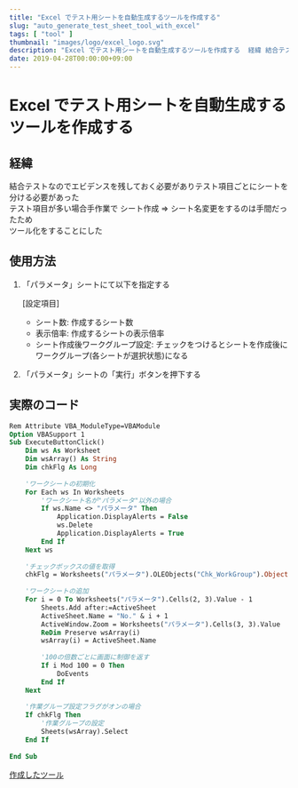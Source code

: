 ```yaml
---
title: "Excel でテスト用シートを自動生成するツールを作成する"
slug: "auto_generate_test_sheet_tool_with_excel"
tags: [ "tool" ]
thumbnail: "images/logo/excel_logo.svg"
description: "Excel でテスト用シートを自動生成するツールを作成する  経緯 結合テストなのでエビデンスを残しておく必要がありテスト項目ごとにシートを分ける必要があったテスト項目が多い場合手作業で シート作成 => シート名変更をするのは手間だったためツール化をすることにした"
date: 2019-04-28T00:00:00+09:00
---
```


# Excel でテスト用シートを自動生成するツールを作成する

## 経緯

結合テストなのでエビデンスを残しておく必要がありテスト項目ごとにシートを分ける必要があった  
テスト項目が多い場合手作業で シート作成 => シート名変更をするのは手間だったため  
ツール化をすることにした

## 使用方法

1. 「パラメータ」シートにて以下を指定する

    [設定項目]

    * シート数: 作成するシート数
    * 表示倍率: 作成するシートの表示倍率
    * シート作成後ワークグループ設定: チェックをつけるとシートを作成後にワークグループ(各シートが選択状態)になる

2. 「パラメータ」シートの「実行」ボタンを押下する

## 実際のコード

```vb
Rem Attribute VBA_ModuleType=VBAModule
Option VBASupport 1
Sub ExecuteButtonClick()
    Dim ws As Worksheet
    Dim wsArray() As String
    Dim chkFlg As Long
    
    'ワークシートの初期化
    For Each ws In Worksheets
        'ワークシート名が"パラメータ"以外の場合
        If ws.Name <> "パラメータ" Then
            Application.DisplayAlerts = False
            ws.Delete
            Application.DisplayAlerts = True
        End If
    Next ws
    
    'チェックボックスの値を取得
    chkFlg = Worksheets("パラメータ").OLEObjects("Chk_WorkGroup").Object.Value
    
    'ワークシートの追加
    For i = 0 To Worksheets("パラメータ").Cells(2, 3).Value - 1
        Sheets.Add after:=ActiveSheet
        ActiveSheet.Name = "No." & i + 1
        ActiveWindow.Zoom = Worksheets("パラメータ").Cells(3, 3).Value
        ReDim Preserve wsArray(i)
        wsArray(i) = ActiveSheet.Name
        
        '100の倍数ごとに画面に制御を返す
        If i Mod 100 = 0 Then
            DoEvents
        End If
    Next
    
    '作業グループ設定フラグがオンの場合
    If chkFlg Then
        '作業グループの設定
        Sheets(wsArray).Select
    End If
    
End Sub
```

[作成したツール](https://kkawazoe.github.io/images/20190428_01/テスト用シート作成ツール.zip)
